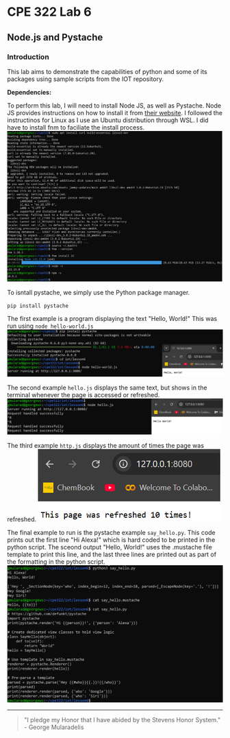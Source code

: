 # CPE 322 Lab 6
## Node.js and Pystache

### Introduction
This lab aims to demonstrate the capabilities of python and some of its packages using sample scripts from the IOT repository.

**Dependencies:** 

To perform this lab, I will need to install Node JS, as well as Pystache. Node JS provides instructions on how to install it from [their website](https://nodejs.org/en/download/). I followed the instructinos for Linux as I use an Ubuntu distribution through WSL. I did have to install fnm to faciliate the install process.
![](node_install.png)

To isntall pystache, we simply use the Python package manager.
```
pip install pystache
```

The first example is a program displaying the text "Hello, World!" This was run using `node hello-world.js`
![](helloworld.png)


The second example `hello.js` displays the same text, but shows in the terminal whenever the page is accessed or refreshed.
![](hello.png)


The third example `http.js` displays the amount of times the page was refreshed.
![](refresh.png)


The final example to run is the pystache example `say_hello.py`. This code prints out the first line "Hi Alexa!" which is hard coded to be printed in the python script. The sceond output "Hello, World!" uses the .mustache file template to print this line, and the last three lines are printed out as part of the formatting in the python script.
![](pystache.png)





---
> "I pledge my Honor that I have abided by the Stevens Honor System." - George Mularadelis
